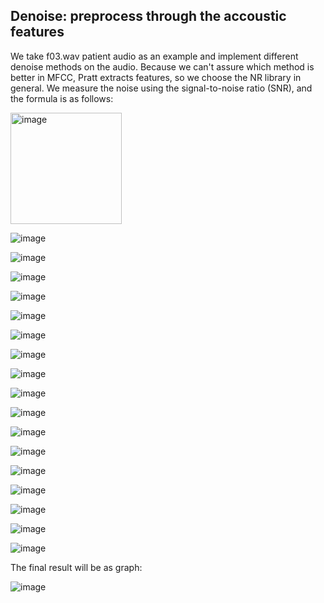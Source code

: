 ## Denoise: preprocess through the accoustic features
We take f03.wav patient audio as an example and implement different denoise methods on the audio. Because we can't assure which method is better in MFCC, Pratt extracts features, so we choose the NR library in general.
We measure the noise using the signal-to-noise ratio (SNR), and the formula is as follows:

<img width="178" alt="image" src="https://github.com/ZiJun0502/Alzheimer-Diagnosis-Speech/assets/106430645/4cf061ee-b60b-44ad-8f70-3da7f82a2693">

![image](https://github.com/ZiJun0502/Alzheimer-Diagnosis-Speech/assets/106430645/6c8f902d-03eb-4f0d-b990-d7caf3687214)

![image](https://github.com/ZiJun0502/Alzheimer-Diagnosis-Speech/assets/106430645/c79e8220-cf8f-4bb1-9271-2e04df60c748)

![image](https://github.com/ZiJun0502/Alzheimer-Diagnosis-Speech/assets/106430645/ac4ec29b-1716-46b5-a4a5-2c5e1d9a7bae)

![image](https://github.com/ZiJun0502/Alzheimer-Diagnosis-Speech/assets/106430645/dd5369ed-28be-44b2-8434-38851aa7ca88)

![image](https://github.com/ZiJun0502/Alzheimer-Diagnosis-Speech/assets/106430645/5cd05d59-ba2f-44d9-b5d5-4ef057c72f43)

![image](https://github.com/ZiJun0502/Alzheimer-Diagnosis-Speech/assets/106430645/dd3d3258-5623-44be-baaf-4c4c1a10fd21)

![image](https://github.com/ZiJun0502/Alzheimer-Diagnosis-Speech/assets/106430645/870fe710-afda-4d8b-a9d7-bdbfe9ffd02b)

![image](https://github.com/ZiJun0502/Alzheimer-Diagnosis-Speech/assets/106430645/bfad46b9-cbee-4af1-81be-cd128c8f687e)

![image](https://github.com/ZiJun0502/Alzheimer-Diagnosis-Speech/assets/106430645/146d9e09-4dbb-4ead-8cb0-87ba74f65d9d)

![image](https://github.com/ZiJun0502/Alzheimer-Diagnosis-Speech/assets/106430645/82200d0d-0ded-427d-a2b9-6dbfd63cf787)

![image](https://github.com/ZiJun0502/Alzheimer-Diagnosis-Speech/assets/106430645/3db9ebfe-ce25-484d-8d80-494ab93ca5d8)

![image](https://github.com/ZiJun0502/Alzheimer-Diagnosis-Speech/assets/106430645/d39548d3-0e8e-426e-9203-f6b97c3ca213)

![image](https://github.com/ZiJun0502/Alzheimer-Diagnosis-Speech/assets/106430645/28d4efa2-6847-4679-88c5-e24ebe2e190d)

![image](https://github.com/ZiJun0502/Alzheimer-Diagnosis-Speech/assets/106430645/8dbcdb0d-11f6-4edf-9918-3cf703a8a65f)

![image](https://github.com/ZiJun0502/Alzheimer-Diagnosis-Speech/assets/106430645/9bda9b73-54e1-4c8d-a08f-8335240844af)

![image](https://github.com/ZiJun0502/Alzheimer-Diagnosis-Speech/assets/106430645/0ac1aa0d-84a3-443b-a7a4-3ea1bf9c2318)

![image](https://github.com/ZiJun0502/Alzheimer-Diagnosis-Speech/assets/106430645/ce801071-5a52-4540-89e5-7de955a2d037)

The final result will be as graph:

![image](https://github.com/ZiJun0502/Alzheimer-Diagnosis-Speech/assets/106430645/2f1010af-3e04-4a62-a600-fc813a7b7fd4)

